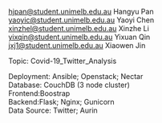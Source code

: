 hjpan@student.unimelb.edu.au  Hangyu Pan  
yaoyic@student.unimelb.edu.au  Yaoyi Chen  
xinzhel@student.unimelb.edu.au  Xinzhe Li  
yixqin@student.unimelb.edu.au  Yixuan Qin\
jxj1@student.unimelb.edu.au Xiaowen Jin


Topic: Covid-19_Twitter_Analysis

Deployment: Ansible; Openstack; Nectar\
Database: CouchDB (3 node cluster)\
Frontend:Boostrap\
Backend:Flask; Nginx; Gunicorn\
Data Source: Twitter; Aurin


